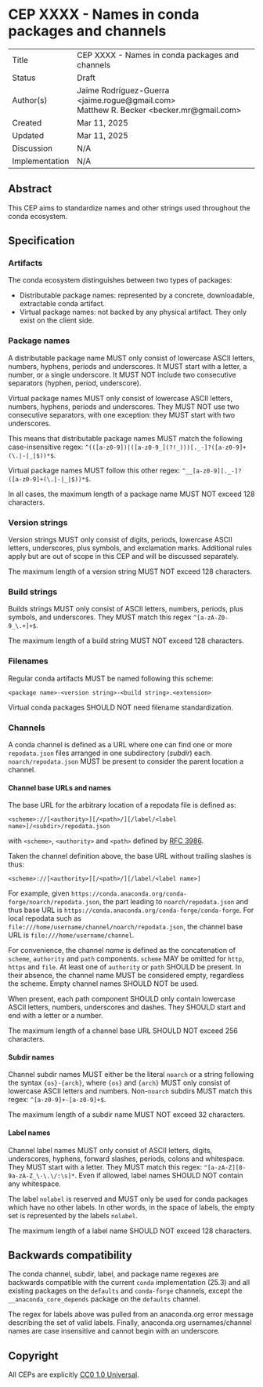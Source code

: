 # CEP XXXX - Names in conda packages and channels

<table>
<tr><td> Title </td><td> CEP XXXX - Names in conda packages and channels </td>
<tr><td> Status </td><td> Draft </td></tr>
<tr><td> Author(s) </td><td> Jaime Rodríguez-Guerra &lt;jaime.rogue@gmail.com&gt; <br /> Matthew R. Becker &lt;becker.mr@gmail.com&gt;</td></tr>
<tr><td> Created </td><td> Mar 11, 2025</td></tr>
<tr><td> Updated </td><td> Mar 11, 2025</td></tr>
<tr><td> Discussion </td><td> N/A </td></tr>
<tr><td> Implementation </td><td> N/A </td></tr>
</table>

## Abstract

This CEP aims to standardize names and other strings used throughout the conda ecosystem.

## Specification

### Artifacts

The conda ecosystem distinguishes between two types of packages:

- Distributable package names: represented by a concrete, downloadable, extractable conda artifact.
- Virtual package names: not backed by any physical artifact. They only exist on the client side.

### Package names

A distributable package name MUST only consist of lowercase ASCII letters, numbers, hyphens, periods and underscores. It MUST start with a letter, a number, or a single underscore. It MUST NOT include two consecutive separators (hyphen, period, underscore).

Virtual package names MUST only consist of lowercase ASCII letters, numbers, hyphens, periods and underscores. They MUST NOT use two consecutive separators, with one exception: they MUST start with two underscores.

This means that distributable package names MUST match the following case-insensitive regex: `^(([a-z0-9])|([a-z0-9_](?!_)))[._-]?([a-z0-9]+(\.|-|_|$))*$`.

Virtual package names MUST follow this other regex: `^__[a-z0-9][._-]?([a-z0-9]+(\.|-|_|$))*$`.

In all cases, the maximum length of a package name MUST NOT exceed 128 characters.

### Version strings

Version strings MUST only consist of digits, periods, lowercase ASCII letters, underscores, plus
symbols, and exclamation marks. Additional rules apply but are out of scope in this CEP and will be
discussed separately.

The maximum length of a version string MUST NOT exceed 128 characters.

### Build strings

Builds strings MUST only consist of ASCII letters, numbers, periods, plus symbols, and underscores. They MUST match this regex `^[a-zA-Z0-9_\.+]+$`.

The maximum length of a build string MUST NOT exceed 128 characters.

### Filenames

Regular conda artifacts MUST be named following this scheme:

```text
<package name>-<version string>-<build string>.<extension>
```

Virtual conda packages SHOULD NOT need filename standardization.

### Channels

A conda channel is defined as a URL where one can find one or more `repodata.json` files arranged in one subdirectory (_subdir_) each. `noarch/repodata.json` MUST be present to consider the parent location a channel.

#### Channel base URLs and names

The base URL for the arbitrary location of a repodata file is defined as:

```text
<scheme>://[<authority>][/<path>/][/label/<label name>]/<subdir>/repodata.json
```

with `<scheme>`, `<authority>` and `<path>` defined by [RFC
3986](https://datatracker.ietf.org/doc/html/rfc3986#section-3.2).

Taken the channel definition above, the base URL without trailing slashes is thus:

```text
<scheme>://[<authority>][/<path>/][/label/<label name>]
```

For example, given `https://conda.anaconda.org/conda-forge/noarch/repodata.json`, the part leading
to `noarch/repodata.json` and thus base URL is `https://conda.anaconda.org/conda-forge/conda-forge`. For local repodata such as `file:///home/username/channel/noarch/repodata.json`, the
channel base URL is `file:///home/username/channel`.

For convenience, the channel _name_ is defined as the concatenation of `scheme`, `authority` and
`path` components. `scheme` MAY be omitted for `http`, `https` and `file`. At least one of
`authority` or `path` SHOULD be present. In their absence, the channel name MUST be considered
empty, regardless the scheme. Empty channel names SHOULD NOT be used.

When present, each path component SHOULD only contain lowercase ASCII letters, numbers, underscores
and dashes. They SHOULD start and end with a letter or a number.

The maximum length of a channel base URL SHOULD NOT exceed 256 characters.

#### Subdir names

Channel subdir names MUST either be the literal `noarch` or a string following the syntax `{os}-{arch}`, where `{os}` and `{arch}` MUST only consist of lowercase ASCII letters and numbers. Non-`noarch` subdirs MUST match this regex: `^[a-z0-9]+-[a-z0-9]+$`.

The maximum length of a subdir name MUST NOT exceed 32 characters.

#### Label names

Channel label names MUST only consist of ASCII letters, digits, underscores, hyphens, forward slashes, periods, colons and whitespace. They MUST start with a letter. They MUST match this regex: `^[a-zA-Z][0-9a-zA-Z_\-\.\/:\s]*`. Even if allowed, label names SHOULD NOT contain any whitespace.

The label `nolabel` is reserved and MUST only be used for conda packages which have no other labels. In other words, in the space of labels, the empty set is represented by the labels `nolabel`.

The maximum length of a label name SHOULD NOT exceed 128 characters.

## Backwards compatibility

The conda channel, subdir, label, and package name regexes are backwards compatible with the current `conda` implementation (25.3) and all existing packages on the `defaults` and `conda-forge` channels, except the `__anaconda_core_depends` package on the `defaults` channel.

The regex for labels above was pulled from an anaconda.org error message describing the set of valid labels. Finally, anaconda.org usernames/channel names are case insensitive and cannot begin with an underscore.

## Copyright

All CEPs are explicitly [CC0 1.0 Universal](https://creativecommons.org/publicdomain/zero/1.0/).
